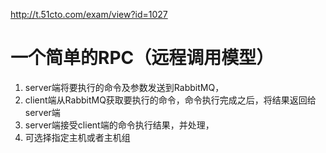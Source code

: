 http://t.51cto.com/exam/view?id=1027
# 一个简单的RPC（远程调用模型）
1. server端将要执行的命令及参数发送到RabbitMQ，
2. client端从RabbitMQ获取要执行的命令，命令执行完成之后，将结果返回给server端
3. server端接受client端的命令执行结果，并处理，
4. 可选择指定主机或者主机组